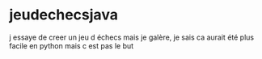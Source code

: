# jeudechecsjava
j essaye de creer un jeu d échecs mais je galère, je sais ca aurait été plus facile en python mais c est pas le but 
